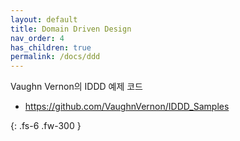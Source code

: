 ```yaml
---
layout: default
title: Domain Driven Design
nav_order: 4
has_children: true
permalink: /docs/ddd
---
```


Vaughn Vernon의 IDDD 예제 코드
- https://github.com/VaughnVernon/IDDD_Samples

{: .fs-6 .fw-300 }
